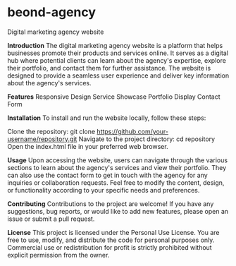 # beond-agency
Digital marketing agency website


**Introduction**
The digital marketing agency website is a platform that helps businesses promote their products and services online.
It serves as a digital hub where potential clients can learn about the agency's expertise, explore their portfolio, and contact them for further assistance.
The website is designed to provide a seamless user experience and deliver key information about the agency's services.


**Features**
Responsive Design
Service Showcase
Portfolio Display
Contact Form


**Installation**
To install and run the website locally, follow these steps:

Clone the repository: git clone https://github.com/your-username/repository.git
Navigate to the project directory: cd repository
Open the index.html file in your preferred web browser.


**Usage**
Upon accessing the website, users can navigate through the various sections to learn about the agency's services and view their portfolio.
They can also use the contact form to get in touch with the agency for any inquiries or collaboration requests.
Feel free to modify the content, design, or functionality according to your specific needs and preferences.


**Contributing**
Contributions to the project are welcome! If you have any suggestions, bug reports, or would like to add new features, please open an issue or submit a pull request.


**License**
This project is licensed under the Personal Use License.
You are free to use, modify, and distribute the code for personal purposes only.
Commercial use or redistribution for profit is strictly prohibited without explicit permission from the owner.
